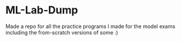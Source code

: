 # ML-Lab-Dump
Made a repo for all the practice programs I made for the model exams including the from-scratch versions of some :)
